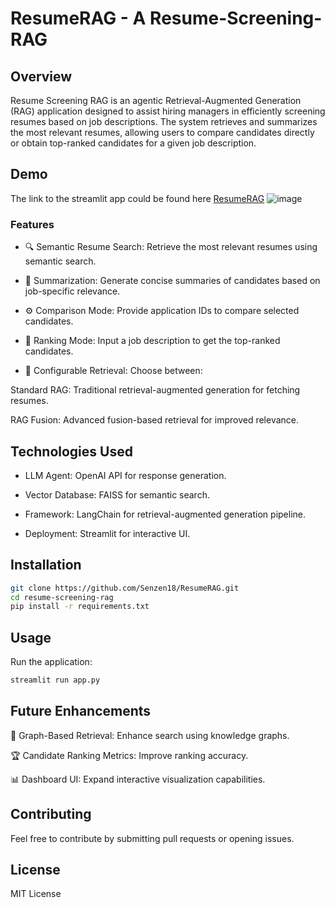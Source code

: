 # ResumeRAG - A Resume-Screening-RAG
## Overview

Resume Screening RAG is an agentic Retrieval-Augmented Generation (RAG) application designed to assist hiring managers in efficiently screening resumes based on job descriptions. The system retrieves and summarizes the most relevant resumes, allowing users to compare candidates directly or obtain top-ranked candidates for a given job description.

## Demo
The link to the streamlit app could be found here [ResumeRAG](https://resumerag.streamlit.app/)
![image](https://github.com/user-attachments/assets/379b5e3c-ad3b-4ccb-801b-699efbe2a8f1)


### Features

- 🔍 Semantic Resume Search: Retrieve the most relevant resumes using semantic search.

- 📑 Summarization: Generate concise summaries of candidates based on job-specific relevance.

- ⚙️ Comparison Mode: Provide application IDs to compare selected candidates.

- 🎯 Ranking Mode: Input a job description to get the top-ranked candidates.

- 🔄 Configurable Retrieval: Choose between:

Standard RAG: Traditional retrieval-augmented generation for fetching resumes.

RAG Fusion: Advanced fusion-based retrieval for improved relevance.

## Technologies Used

- LLM Agent: OpenAI API for response generation.

- Vector Database: FAISS for semantic search.

- Framework: LangChain for retrieval-augmented generation pipeline.

- Deployment: Streamlit for interactive UI.

## Installation
```bash
git clone https://github.com/Senzen18/ResumeRAG.git
cd resume-screening-rag
pip install -r requirements.txt
```

## Usage

Run the application:
```bash
streamlit run app.py
```


## Future Enhancements

🔗 Graph-Based Retrieval: Enhance search using knowledge graphs.

🏆 Candidate Ranking Metrics: Improve ranking accuracy.

📊 Dashboard UI: Expand interactive visualization capabilities.

## Contributing

Feel free to contribute by submitting pull requests or opening issues.

## License

MIT License
